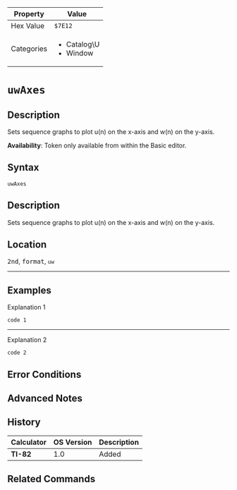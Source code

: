| Property      | Value |
|---------------|-------|
| Hex Value     | `$7E12`|
| Categories    | <ul><li>Catalog\U</li><li>Window</li></ul> |

# `uwAxes`

## Description
Sets sequence graphs to plot u(n) on the x-axis and w(n) on the y-axis.


<b>Availability</b>: Token only available from within the Basic editor.

## Syntax
`uwAxes`

## Description
Sets sequence graphs to plot u(n) on the x-axis and w(n) on the y-axis.

## Location
<kbd>2nd</kbd>, <kbd>format</kbd>, `uw`
<hr>

## Examples

Explanation 1
```ti-basic
code 1
```
---
Explanation 2
```ti-basic
code 2
```

## Error Conditions


## Advanced Notes


## History
| Calculator | OS Version | Description |
|------------|------------|-------------|
| <b>TI-82</b> | 1.0 | Added

## Related Commands

    